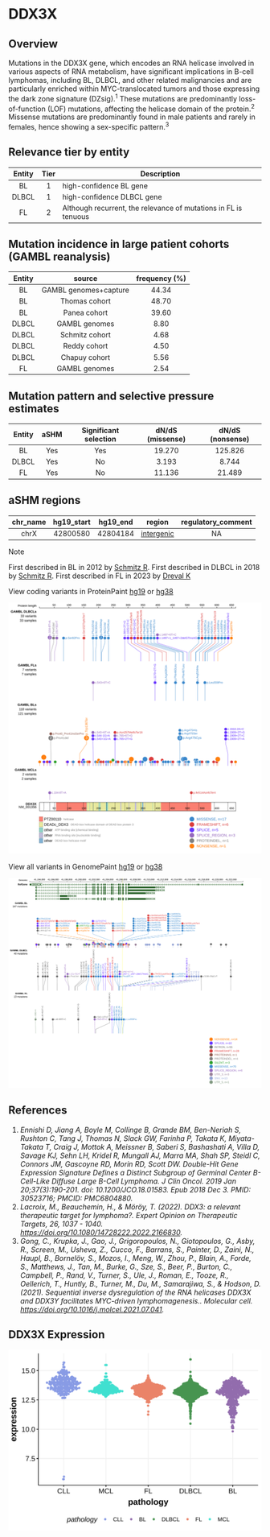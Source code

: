 # DDX3X
## Overview
Mutations in the DDX3X gene, which encodes an RNA helicase involved in various aspects of RNA metabolism, have significant implications in B-cell lymphomas, including BL, DLBCL, and other related malignancies and are particularly enriched within MYC-translocated tumors and those expressing the dark zone signature (DZsig).<sup>1</sup> These mutations are predominantly loss-of-function (LOF) mutations, affecting the helicase domain of the protein.<sup>2</sup> Missense mutations are predominantly found in male patients and rarely in females, hence showing a sex-specific pattern.<sup>3</sup> 

## Relevance tier by entity

|Entity|Tier|Description                           |
|:------:|:----:|--------------------------------------|
|BL    |1 | high-confidence BL gene               |
|DLBCL |1 | high-confidence DLBCL gene            |
|FL    |2 | Although recurrent, the relevance of mutations in FL is tenuous |

## Mutation incidence in large patient cohorts (GAMBL reanalysis)

|Entity|source               |frequency (%)|
|:------:|:---------------------:|:-------------:|
|BL    |GAMBL genomes+capture|44.34        |
|BL    |Thomas cohort        |48.70        |
|BL    |Panea cohort         |39.60        |
|DLBCL |GAMBL genomes        | 8.80        |
|DLBCL |Schmitz cohort       | 4.68        |
|DLBCL |Reddy cohort         | 4.50        |
|DLBCL |Chapuy cohort        | 5.56        |
|FL    |GAMBL genomes        | 2.54        |

## Mutation pattern and selective pressure estimates

|Entity|aSHM|Significant selection|dN/dS (missense)|dN/dS (nonsense)|
|:------:|:----:|:---------------------:|:----------------:|:----------------:|
|BL    |Yes |Yes                  |19.270          |125.826         |
|DLBCL |Yes |No                   | 3.193          |  8.744         |
|FL    |Yes |No                   |11.136          | 21.489         |

## aSHM regions

|chr_name|hg19_start|hg19_end|region                                                                                          |regulatory_comment|
|:--------:|:----------:|:--------:|:------------------------------------------------------------------------------------------------:|:------------------:|
|chrX    |42800580  |42804184|[intergenic](https://genome.ucsc.edu/s/rdmorin/GAMBL%20hg19?position=chrX%3A42800580%2D42804184)|NA                |

> [!NOTE]
> First described in BL in 2012 by [Schmitz R](https://pubmed.ncbi.nlm.nih.gov/22885699). First described in DLBCL in 2018 by [Schmitz R](https://pubmed.ncbi.nlm.nih.gov/29641966). First described in FL in 2023 by [Dreval K](https://pubmed.ncbi.nlm.nih.gov/37084389)


View coding variants in ProteinPaint [hg19](https://morinlab.github.io/LLMPP/GAMBL/DDX3X_protein.html)  or [hg38](https://morinlab.github.io/LLMPP/GAMBL/DDX3X_protein_hg38.html)

![image](images/proteinpaint/DDX3X_NM_001356.svg)

View all variants in GenomePaint [hg19](https://morinlab.github.io/LLMPP/GAMBL/DDX3X.html)  or [hg38](https://morinlab.github.io/LLMPP/GAMBL/DDX3X_hg38.html)

![image](images/proteinpaint/DDX3X.svg)

## References
1. *Ennishi D, Jiang A, Boyle M, Collinge B, Grande BM, Ben-Neriah S, Rushton C, Tang J, Thomas N, Slack GW, Farinha P, Takata K, Miyata-Takata T, Craig J, Mottok A, Meissner B, Saberi S, Bashashati A, Villa D, Savage KJ, Sehn LH, Kridel R, Mungall AJ, Marra MA, Shah SP, Steidl C, Connors JM, Gascoyne RD, Morin RD, Scott DW. Double-Hit Gene Expression Signature Defines a Distinct Subgroup of Germinal Center B-Cell-Like Diffuse Large B-Cell Lymphoma. J Clin Oncol. 2019 Jan 20;37(3):190-201. doi: 10.1200/JCO.18.01583. Epub 2018 Dec 3. PMID: 30523716; PMCID: PMC6804880.*
2. *Lacroix, M., Beauchemin, H., & Möröy, T. (2022). DDX3: a relevant therapeutic target for lymphoma?. Expert Opinion on Therapeutic Targets, 26, 1037 - 1040. https://doi.org/10.1080/14728222.2022.2166830.*
3. *Gong, C., Krupka, J., Gao, J., Grigoropoulos, N., Giotopoulos, G., Asby, R., Screen, M., Usheva, Z., Cucco, F., Barrans, S., Painter, D., Zaini, N., Haupl, B., Bornelöv, S., Mozos, I., Meng, W., Zhou, P., Blain, A., Forde, S., Matthews, J., Tan, M., Burke, G., Sze, S., Beer, P., Burton, C., Campbell, P., Rand, V., Turner, S., Ule, J., Roman, E., Tooze, R., Oellerich, T., Huntly, B., Turner, M., Du, M., Samarajiwa, S., & Hodson, D. (2021). Sequential inverse dysregulation of the RNA helicases DDX3X and DDX3Y facilitates MYC-driven lymphomagenesis.. Molecular cell. https://doi.org/10.1016/j.molcel.2021.07.041.*

## DDX3X Expression
![image](images/gene_expression/DDX3X_by_pathology.svg)
